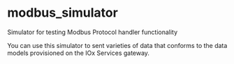 # modbus_simulator
Simulator for testing Modbus Protocol handler functionality

You can use this simulator to sent varieties of data that conforms to the data models provisioned on the IOx Services gateway.
